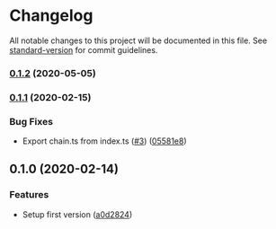 # Changelog

All notable changes to this project will be documented in this file. See [standard-version](https://github.com/conventional-changelog/standard-version) for commit guidelines.

### [0.1.2](https://github.com/amaurymartiny/now-middleware/compare/v0.1.1...v0.1.2) (2020-05-05)

### [0.1.1](https://github.com/amaurymartiny/now-middleware/compare/v0.1.0...v0.1.1) (2020-02-15)


### Bug Fixes

* Export chain.ts from index.ts ([#3](https://github.com/amaurymartiny/now-middleware/issues/3)) ([05581e8](https://github.com/amaurymartiny/now-middleware/commit/05581e8d3c7b8a188e4ea6accf550c5577357f24))

## 0.1.0 (2020-02-14)


### Features

* Setup first version ([a0d2824](https://github.com/amaurymartiny/now-middleware/commit/a0d28247fe608c99b3b2ac5a91fe610d46186dc7))
